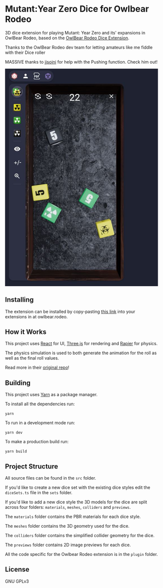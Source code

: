 # Mutant:Year Zero Dice for Owlbear Rodeo

3D dice extension for playing Mutant: Year Zero and its' expansions in OwlBear Rodeo, based on the [OwlBear Rodeo Dice Extension](https://github.com/owlbear-rodeo/dice).

Thanks to the OwlBear Rodeo dev team for letting amateurs like me fiddle with their Dice roller

MASSIVE thanks to [jjsoini](https://github.com/jjsoini/) for help with the Pushing function. Check him out!

![Example](/docs/header.jpg)

## Installing

The extension can be installed by copy-pasting [this link](https://myz-dice.onrender.com/) into your extensions in at owlbear.rodeo.

## How it Works

This project uses [React](https://reactjs.org/) for UI, [Three.js](https://threejs.org/) for rendering and [Rapier](https://rapier.rs/) for physics.

The physics simulation is used to both generate the animation for the roll as well as the final roll values.

Read more in their [original repo](https://github.com/owlbear-rodeo/dice)!

## Building

This project uses [Yarn](https://yarnpkg.com/) as a package manager.

To install all the dependencies run:

`yarn`

To run in a development mode run:

`yarn dev`

To make a production build run:

`yarn build`

## Project Structure

All source files can be found in the `src` folder.

If you'd like to create a new dice set with the existing dice styles edit the `diceSets.ts` file in the `sets` folder.

If you'd like to add a new dice style the 3D models for the dice are split across four folders: `materials`, `meshes`, `colliders` and `previews`.

The `materials` folder contains the PBR materials for each dice style.

The `meshes` folder contains the 3D geometry used for the dice.

The `colliders` folder contains the simplified collider geometry for the dice.

The `previews` folder contains 2D image previews for each dice.

All the code specific for the Owlbear Rodeo extension is in the `plugin` folder.

## License

GNU GPLv3